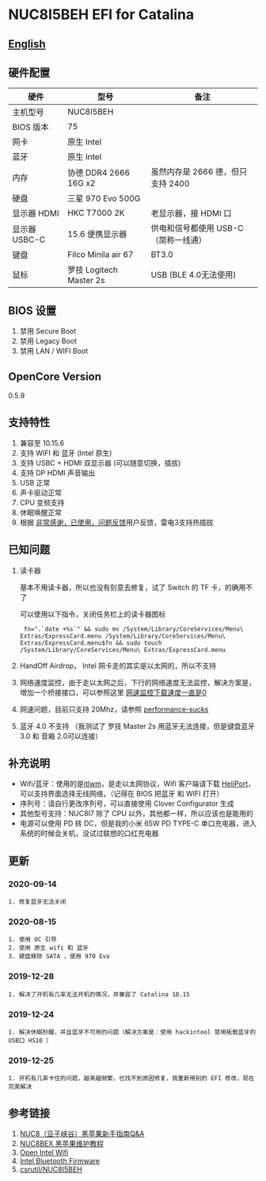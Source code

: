 # NUC8I5BEH EFI for Catalina

## [English](./README_EN.md)

## 硬件配置

| 硬件          | 型号                    | 备注                                 |
| ------------- | ----------------------- | ------------------------------------ |
| 主机型号      | NUC8I5BEH               |                                      |
| BIOS 版本     | 75                      |                                      |
| 网卡          | 原生 Intel              |                                      |
| 蓝牙          | 原生 Intel              |                                      |
| 内存          | 协德 DDR4 2666 16G x2   | 虽然内存是 2666 德，但只支持 2400    |
| 硬盘          | 三星 970 Evo 500G       |                                      |
| 显示器 HDMI   | HKC T7000 2K            | 老显示器，接 HDMI 口                 |
| 显示器 USBC-C | 15.6 便携显示器         | 供电和信号都使用 USB-C（简称一线通） |
| 键盘          | Filco Minila air 67     | BT3.0                                |
| 鼠标          | 罗技 Logitech Master 2s | USB (BLE 4.0无法使用)                |

## BIOS 设置

1. 禁用 Secure Boot  
2. 禁用 Legacy Boot  
3. 禁用 LAN / WIFI Boot  

## OpenCore Version

0.5.9

## 支持特性

1. 兼容至 10.15.6
2. 支持 WIFI 和 蓝牙 (Intel 原生)
3. 支持 USBC + HDMI 双显示器 (可以随意切换，插拔)
4. 支持 DP HDMI 声音输出
5. USB 正常
6. 声卡驱动正常
7. CPU 变频支持
8. 休眠唤醒正常
9. 根据 [非常感谢，已使用，问题反馈](https://github.com/altjz/NUC8I5BEH-EFI/issues/3)用户反馈，雷电3支持热插拔

## 已知问题

1. 读卡器

   基本不用读卡器，所以也没有刻意去修复，试了 Switch 的 TF 卡，的确用不了

   可以使用以下指令，关闭任务栏上的读卡器图标

   ```shell
    fn=".`date +%s`" && sudo mv /System/Library/CoreServices/Menu\ Extras/ExpressCard.menu /System/Library/CoreServices/Menu\ Extras/ExpressCard.menu$fn && sudo touch /System/Library/CoreServices/Menu\ Extras/ExpressCard.menu
    ```

2. HandOff Airdrop， Intel 网卡走的其实是以太网的，所以不支持

3. 网络速度监控，由于走以太网之后，下行的网络速度无法监控，解决方案是，增加一个桥接接口，可以参照这里 [网速监控下载速度一直是0](https://github.com/OpenIntelWireless/itlwm/issues/172)

4. 网速问题，目前只支持 20Mhz，请参照 [performance-sucks](https://openintelwireless.github.io/itlwm/FAQ.html#performance-sucks)

5. 蓝牙 4.0 不支持 （我测试了 罗技 Master 2s 用蓝牙无法连接，但是键盘蓝牙 3.0 和 音箱 2.0可以连接）

## 补充说明

- Wifi/蓝牙：使用的是[itlwm](https://github.com/OpenIntelWireless/itlwm)，是走以太网协议，Wifi 客户端请下载 [HeliPort](https://github.com/OpenIntelWireless/HeliPort)，可以支持界面选择无线网络，（记得在 BIOS 把蓝牙 和 WIFI 打开）
- 序列号：请自行更改序列号，可以直接使用 Clover Configurator 生成
- 其他型号支持：NUC8I7 除了 CPU 以外，其他都一样，所以应该也是能用的
- 电源可以使用 PD 转 DC，但是我的小米 65W PD TYPE-C 单口充电器，进入系统的时候会关机，没试过联想的口红充电器

## 更新

### 2020-09-14

    1. 修复蓝牙无法关闭

### 2020-08-15

    1. 使用 OC 引导
    2. 使用 原生 wifi 和 蓝牙
    3. 硬盘移除 SATA ，使用 970 Evo

### 2019-12-28

    1. 解决了开机有几率无法开机的情况，并兼容了 Catalina 10.15

### 2019-12-24

    1. 解决休眠秒醒，并且蓝牙不可用的问题（解决方案是：使用 hackintool 禁用板载蓝牙的USB口 HS10 ）

### 2019-12-25

    1. 开机有几率卡住的问题，越来越频繁，也找不到原因修复，我重新用别的 EFI 修改，现在完美解决

## 参考链接

1. [NUC8（豆子峡谷）黑苹果新手指南Q&A](https://www.jianshu.com/p/b298da6afef3)
2. [NUC8BEX 黑苹果维护教程](https://www.jianshu.com/p/2b8516276147)
3. [Open Intel Wifi](https://github.com/OpenIntelWireless/itlwm)
4. [Intel Bluetooth Firmware](https://github.com/OpenIntelWireless/IntelBluetoothFirmware)
5. [csrutil/NUC8I5BEH](https://github.com/csrutil/NUC8I5BEH)
